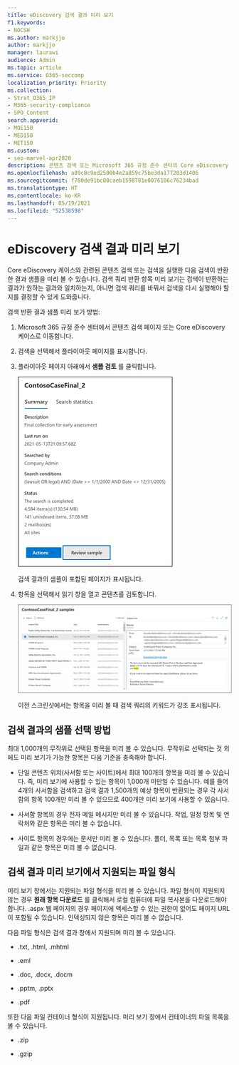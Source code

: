 ```yaml
---
title: eDiscovery 검색 결과 미리 보기
f1.keywords:
- NOCSH
ms.author: markjjo
author: markjjo
manager: laurawi
audience: Admin
ms.topic: article
ms.service: O365-seccomp
localization_priority: Priority
ms.collection:
- Strat_O365_IP
- M365-security-compliance
- SPO_Content
search.appverid:
- MOE150
- MED150
- MET150
ms.custom:
- seo-marvel-apr2020
description: 콘텐츠 검색 또는 Microsoft 365 규정 준수 센터의 Core eDiscovery 검색에서 반환한 결과 샘플 미리 보기.
ms.openlocfilehash: a89c8c9ed2500b4e2a859c75be3da177203d1406
ms.sourcegitcommit: f780de91bc00caeb1598781e0076106c76234bad
ms.translationtype: HT
ms.contentlocale: ko-KR
ms.lasthandoff: 05/19/2021
ms.locfileid: "52538598"
---
```

# <a name="preview-ediscovery-search-results"></a>eDiscovery 검색 결과 미리 보기

Core eDiscovery 케이스와 관련된 콘텐츠 검색 또는 검색을 실행한 다음 검색이 반환한 결과 샘플을 미리 볼 수 있습니다. 검색 쿼리 반환 항목 미리 보기는 검색이 반환하는 결과가 원하는 결과와 일치하는지, 아니면 검색 쿼리를 바꿔서 검색을 다시 실행해야 할지를 결정할 수 있게 도와줍니다.

검색 반환 결과 샘플 미리 보기 방법:

1. Microsoft 365 규정 준수 센터에서 콘텐츠 검색 페이지 또는 Core eDiscovery 케이스로 이동합니다.

2. 검색을 선택해서 플라이아웃 페이지를 표시합니다.

3. 플라이아웃 페이지 아래에서 **샘플 검토** 를 클릭합니다.

   ![결과를 미리 보려면 플라이아웃 페이지에서 샘플 검토를 클릭합니다.](../media/PreviewSearchResults1.png)

   검색 결과의 샘플이 포함된 페이지가 표시됩니다.

4. 항목을 선택해서 읽기 창을 열고 콘텐츠를 검토합니다.

   ![읽기 창에서 항목 미리 보기](../media/PreviewSearchResults2.png)

   이전 스크린샷에서는 항목을 미리 볼 때 검색 쿼리의 키워드가 강조 표시됩니다.

## <a name="how-the-search-result-samples-are-selected"></a>검색 결과의 샘플 선택 방법

최대 1,000개의 무작위로 선택된 항목을 미리 볼 수 있습니다. 무작위로 선택되는 것 외에도 미리 보기가 가능한 항목은 다음 기준을 충족해야 합니다.

- 단일 콘텐츠 위치(사서함 또는 사이트)에서 최대 100개의 항목을 미리 볼 수 있습니다. 즉, 미리 보기에 사용할 수 있는 항목이 1,000개 미만일 수 있습니다. 예를 들어 4개의 사서함을 검색하고 검색 결과 1,500개의 예상 항목이 반환되는 경우 각 사서함의 항목 100개만 미리 볼 수 있으므로 400개만 미리 보기에 사용할 수 있습니다.

- 사서함 항목의 경우 전자 메일 메시지만 미리 볼 수 있습니다. 작업, 일정 항목 및 연락처와 같은 항목은 미리 볼 수 없습니다.

- 사이트 항목의 경우에는 문서만 미리 볼 수 있습니다. 폴더, 목록 또는 목록 첨부 파일과 같은 항목은 미리 볼 수 없습니다.

## <a name="file-types-supported-when-previewing-search-results"></a>검색 결과 미리 보기에서 지원되는 파일 형식

미리 보기 창에서는 지원되는 파일 형식을 미리 볼 수 있습니다. 파일 형식이 지원되지 않는 경우 **원래 항목 다운로드** 를 클릭해서 로컬 컴퓨터에 파일 복사본을 다운로드해야 합니다. .aspx 웹 페이지의 경우 페이지에 액세스할 수 있는 권한이 없어도 페이지 URL이 포함될 수 있습니다. 인덱싱되지 않은 항목은 미리 볼 수 없습니다.

다음 파일 형식은 검색 결과 창에서 지원되며 미리 볼 수 있습니다.
  
- .txt, .html, .mhtml

- .eml

- .doc, .docx, .docm

- .pptm, .pptx

- .pdf

또한 다음 파일 컨테이너 형식이 지원됩니다. 미리 보기 창에서 컨테이너의 파일 목록을 볼 수 있습니다.
  
- .zip

- .gzip